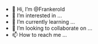 - 👋 Hi, I’m @Frankerold
- 👀 I’m interested in ...
- 🌱 I’m currently learning ...
- 💞️ I’m looking to collaborate on ...
- 📫 How to reach me ...

<!---
Frankerold/Frankerold is a ✨ special ✨ repository because its `README.md` (this file) appears on your GitHub profile.
You can click the Preview link to take a look at your changes.
--->
